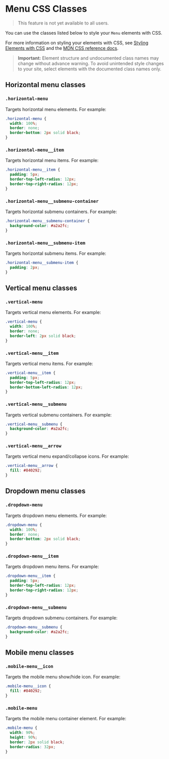 # Menu CSS Classes

> This feature is not yet available to all users.

You can use the classes listed below
to style your `Menu` elements with CSS.

For more information on styling your elements with CSS, see
[Styling Elements with CSS]($w/styling-elements-with-css) and the
[MDN CSS reference docs](https://developer.mozilla.org/en-US/docs/Learn/CSS).

<blockquote class="important">

__Important:__
Element structure and undocumented class names
may change without advance warning.
To avoid unintended style changes to your site,
select elements with the documented class names only.

</blockquote>

## Horizontal menu classes

### `.horizontal-menu`

Targets horizontal menu elements.
For example:

```css
.horizontal-menu {
  width: 100%;
  border: none;
  border-bottom: 2px solid black;
}
```

### `.horizontal-menu__item`

Targets horizontal menu items.
For example:

```css
.horizontal-menu__item {
  padding: 5px;
  border-top-left-radius: 12px;
  border-top-right-radius: 12px;
}
```

### `.horizontal-menu__submenu-container`

<!-- TODO - should be horizontal-menu__submenu.
  update when team confirms they're making the change. -->

Targets horizontal submenu containers.
For example:

```css
.horizontal-menu__submenu-container {
  background-color: #a2a2fc;
}
```

### `.horizontal-menu__submenu-item`

Targets horizontal submenu items.
For example:

```css
.horizontal-menu__submenu-item {
  padding: 2px;
}
```

<!-- TODO - no idea what submenu title is

### `.horizontal-menu__submenu-title`

Targets xx
For example:

```css
.horizontal-menu__submenu-title {

}
``` -->

## Vertical menu classes

### `.vertical-menu`

Targets vertical menu elements.
For example:

```css
.vertical-menu {
  width: 100%;
  border: none;
  border-left: 2px solid black;
}
```

### `.vertical-menu__item`

Targets vertical menu items.
For example:

```css
.vertical-menu__item {
  padding: 5px;
  border-top-left-radius: 12px;
  border-bottom-left-radius: 12px;
}
```

### `.vertical-menu__submenu`

Targets vertical submenu containers.
For example:

```css
.vertical-menu__submenu {
  background-color: #a2a2fc;
}
```

### `.vertical-menu__arrow`

Targets vertical menu expand/collapse icons.
For example:

```css
.vertical-menu__arrow {
  fill: #840292;
}
```

## Dropdown menu classes

### `.dropdown-menu`

Targets dropdown menu elements.
For example:

```css
.dropdown-menu {
  width: 100%;
  border: none;
  border-bottom: 2px solid black;
}
```

### `.dropdown-menu__item`

Targets dropdown menu items.
For example:

```css
.dropdown-menu__item {
  padding: 5px;
  border-top-left-radius: 12px;
  border-top-right-radius: 12px;
}
```

### `.dropdown-menu__submenu`

Targets dropdown submenu containers.
For example:

```css
.dropdown-menu__submenu {
  background-color: #a2a2fc;
}
```

## Mobile menu classes

### `.mobile-menu__icon`

Targets the mobile menu show/hide icon.
For example:

```css
.mobile-menu__icon {
  fill: #840292;
}
```

### `.mobile-menu`

Targets the mobile menu container element.
For example:

```css
.mobile-menu {
  width: 90%;
  height: 90%;
  border: 2px solid black;
  border-radius: 32px;
}
```
